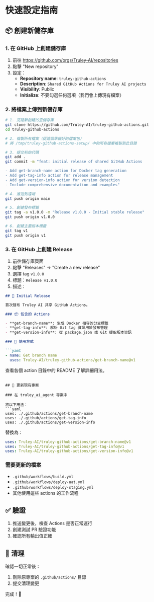 # 快速設定指南

## 📦 創建新儲存庫

### 1. 在 GitHub 上創建儲存庫

1. 前往 https://github.com/orgs/Truley-AI/repositories
2. 點擊 "New repository"
3. 設定：
   - **Repository name**: `truley-github-actions`
   - **Description**: `Shared GitHub Actions for Truley AI projects`
   - **Visibility**: Public
   - **Initialize**: 不要勾選任何選項（我們會上傳現有檔案）

### 2. 將檔案上傳到新儲存庫

```bash
# 1. 克隆新創建的空儲存庫
git clone https://github.com/Truley-AI/truley-github-actions.git
cd truley-github-actions

# 2. 複製所有檔案（從這個準備好的檔案包）
# 將 /tmp/truley-github-actions-setup/ 中的所有檔案複製到此目錄

# 3. 提交初始代碼
git add .
git commit -m "feat: initial release of shared GitHub Actions

- Add get-branch-name action for Docker tag generation
- Add get-tag-info action for release management  
- Add get-version-info action for version detection
- Include comprehensive documentation and examples"

# 4. 推送到遠端
git push origin main

# 5. 創建發布標籤
git tag -a v1.0.0 -m "Release v1.0.0 - Initial stable release"
git push origin v1.0.0

# 6. 創建主要版本標籤
git tag v1
git push origin v1
```

### 3. 在 GitHub 上創建 Release

1. 前往儲存庫頁面
2. 點擊 "Releases" → "Create a new release"
3. 選擇 tag `v1.0.0`
4. 標題：`Release v1.0.0`
5. 描述：
```markdown
## 🎉 Initial Release

首次發布 Truley AI 共享 GitHub Actions。

### 📦 包含的 Actions

- **get-branch-name**: 生成 Docker 相容的分支標籤
- **get-tag-info**: 解析 Git tag 資訊用於發布管理
- **get-version-info**: 從 package.json 或 Git 提取版本資訊

### 🚀 使用方式

```yaml
- name: Get branch name
  uses: Truley-AI/truley-github-actions/get-branch-name@v1
```

查看各個 action 目錄中的 README 了解詳細用法。
```

## 🔄 更新現有專案

### 在 truley_ai_agent 專案中

將以下用法：
```yaml
uses: ./.github/actions/get-branch-name
uses: ./.github/actions/get-tag-info  
uses: ./.github/actions/get-version-info
```

替換為：
```yaml
uses: Truley-AI/truley-github-actions/get-branch-name@v1
uses: Truley-AI/truley-github-actions/get-tag-info@v1
uses: Truley-AI/truley-github-actions/get-version-info@v1
```

### 需要更新的檔案

- `.github/workflows/build.yml`
- `.github/workflows/deploy-uat.yml`
- `.github/workflows/deploy-staging.yml`
- 其他使用這些 actions 的工作流程

## ✅ 驗證

1. 推送變更後，檢查 Actions 是否正常運行
2. 創建測試 PR 驗證功能
3. 確認所有輸出值正確

## 🧹 清理

確認一切正常後：
1. 刪除原專案的 `.github/actions/` 目錄
2. 提交清理變更

完成！🎉